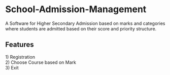 # School-Admission-Management
A Software for Higher Secondary Admission based on marks and categories where students are admitted based on their score and priority structure.
<h2> Features </h2>
1) Registration<br>
2) Choose Course based on Mark<br>
3) Exit
